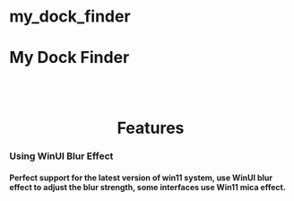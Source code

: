 # my_dock_finder



<h1 aling="center">My Dock Finder</h1>

<br></br>

<h1 align="center">
Features
</h1>

<h3>Using WinUI Blur Effect</h3>
<h4>Perfect support for the latest version of win11 system, use WinUI blur effect to adjust the blur strength, some interfaces use Win11 mica effect.</h4>
